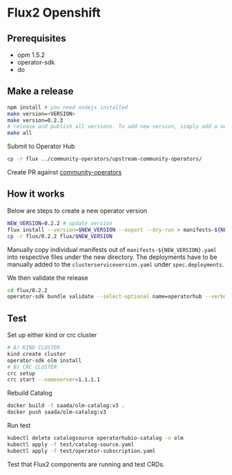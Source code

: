 # Flux2 Openshift

## Prerequisites

- opm 1.5.2
- operator-sdk
- do

## Make a release

```sh
npm install # you need nodejs installed
make version=<VERSION>
make version=0.2.3
# release and publish all versions. To add new version, simply add a new flux/<version> directory with the desired version and let the script generate everything
make all
```

Submit to Operator Hub

```sh
cp -r flux ../community-operators/upstream-community-operators/
```

Create PR against [community-operators](https://github.com/operator-framework/community-operators)

## How it works

Below are steps to create a new operator version

```sh
NEW_VERSION=0.2.2 # update version
flux install --version=$NEW_VERSION --export --dry-run > manifests-${NEW_VERSION}.yaml
cp -r flux/0.2.2 flux/$NEW_VERSION
```

Manually copy individual manifests out of `manifests-${NEW_VERSION}.yaml` into respective files under the new directory.
The deployments have to be manually added to the `clusterserviceversion.yaml` under `spec.deployments`.

We then validate the release

```sh
cd flux/0.2.2
operator-sdk bundle validate --select-optional name=operatorhub --verbose .
```

## Test

Set up either kind or crc cluster

```sh
# A) KIND CLUSTER
kind create cluster
operator-sdk olm install
# B) CRC CLUSTER
crc setup
crc start --nameserver=1.1.1.1
```

Rebuild Catalog

```sh
docker build -t saada/olm-catalog:v3 .
docker push saada/olm-catalog:v3
```

Run test

```sh
kubectl delete catalogsource operatorhubio-catalog -n olm
kubectl apply -f test/catalog-source.yaml
kubectl apply -f test/operator-subscription.yaml
```

Test that Flux2 components are running and test CRDs.
